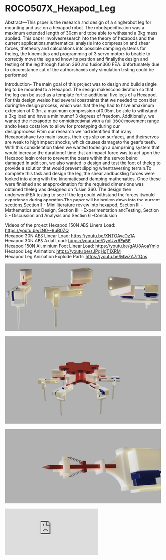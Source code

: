 # ROCO507X_Hexapod_Leg

Abstract—This  paper  is  the  research  and  design  of  a  singlerobot  leg  for  mounting  and  use  on  a  hexapod  robot.  The  robotspecification  was  a  maximum  extended  length  of  30cm  and  tobe  able  to  withstand  a  3kg  mass  applied.  This  paper  involvesresearch into the theory of hexapods and the current applications,mathematical  analysis  into  compression  and  shear  forces,  thetheory  and  calculations  into  possible  damping  systems  for  theleg,  the  kinematics  and  programming  of  3  servo  motors  to  beable  to  correctly  move  the  leg  and  know  its  position  and  finallythe  design  and  testing  of  the  leg  through  fusion  360  and  fusion360 FEA. Unfortunately due to circumstance out of the authorshands  only  simulation  testing  could  be  performed

Introduction-
The  main  goal  of  this  project  was  to  design  and  build  asingle  leg  to  be  mounted  to  a  Hexapod.  The  design  makesconsideration  so  that  the  leg  can  be  used  as  a  template  forthe  additional  five  legs  of  a  Hexapod.  For  this  design  wealso had several constraints that we needed to consider duringthe  design  process,  which  was  that  the  leg  had  to  have  amaximum  extension  of  0.3m,  a  maximum  compression  of0.05m, be able to withstand a 3kg load and have a minimumof 3 degrees of freedom. Additionally, we wanted the Hexapodto  be  omnidirectional  with  a  full  3600  movement  range  andto keep costs low to allow for prototyping during our designprocess.From  our  research  we  had  identified  that  many  Hexapodshave  two  main  issues,  their  legs  slip  on  surfaces,  and  theirservos are weak to high impact shocks, which causes damageto the gear’s teeth. With this consideration taken we wanted todesign  a  dampening  system  that  would  increase  the  durationof time that an impact force was to act upon the Hexapod legin order to prevent the gears within the servos being damaged.In addition, we also wanted to design and test the foot of theleg  to  provide  a  solution  that  would  prevent  slipping  whentraversing terrain.To  complete  this  task  and  design  the  leg,  the  shear  andbuckling  forces  were  looked  into  along  with  the  kinematicsand  damping  mathematics.  Once  these  were  finished  and  anapproximation  for  the  required  dimensions  was  obtained  theleg  was  designed  on  fusion  360.  The  design  then  underwentFEA  testing  to  see  if  the  leg  could  withstand  the  forces  itwould experience during operation.The  paper  will  be  broken  down  into  the  current  sections,Section II - Mini literature review into hexapod, Section III -Mathematics  and  Design,  Section  IIII  -  Experimentation  andTesting, Section 5 - Discussion and Analysis and Section 6 -Conclusion


Videos of the project 
Hexapod 150N ABS Linera Load: https://youtu.be/3N0--9uB0ZQ  
Hexapod 30N ABS Linear Load: https://youtu.be/XNTOAyoOz1A  
Hexapod 30N ABS Axial Load: https://youtu.be/DyvUvr6EpBE  
Hexapod 150N Aluminium Foot Linear Load: https://youtu.be/gAU8AoaYmio  
Hexapod Leg Animation: https://youtu.be/sJPqHgT1XRM  
Hexapod Leg Animation Explode Parts: https://youtu.be/MlwZA7ifQns  


![Hexapod Leg](https://github.com/plymouth-roco/ROCO507X_Hexapod_Leg/blob/master/Images%20of%20Model%20and%20FEA/Leg%20render%20-%20Copy.png)

![Hexapod](https://github.com/plymouth-roco/ROCO507X_Hexapod_Leg/blob/master/Images%20of%20Model%20and%20FEA/Hexapod_Body_V3.jpg)

![Hexapod Leg Dampener](https://github.com/plymouth-roco/ROCO507X_Hexapod_Leg/blob/master/Images%20of%20Model%20and%20FEA/Foot%20with%20linear%20dampener.PNG)

![Hexapod Leg](https://github.com/plymouth-roco/ROCO507X_Hexapod_Leg/blob/master/CAD%20models/Hexapod%20Leg%20FEA%20Sheer%20Exp%20v6.stl)



